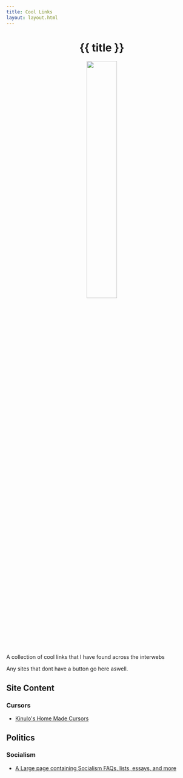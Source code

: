 ```yaml
---
title: Cool Links
layout: layout.html
---
```

<h1 style="text-align: center;">{{ title }}</h1>

<div style="text-align: center;">
    <img src="/static/imgs/wizard77.gif" style="width: 40%">
</div>
A collection of cool links that I have found across the interwebs

Any sites that dont have a button go here aswell.

## Site Content

### Cursors

- [Kinulo's Home Made Cursors](https://kiunlo.neocities.org/cursors)

## Politics

### Socialism

- [A Large page containing Socialism FAQs, lists, essays, and more](https://dessalines.github.io/essays/)
